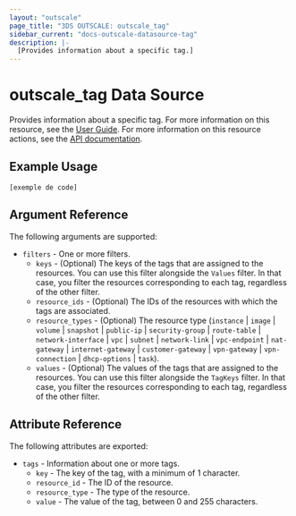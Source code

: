 ```yaml
---
layout: "outscale"
page_title: "3DS OUTSCALE: outscale_tag"
sidebar_current: "docs-outscale-datasource-tag"
description: |-
  [Provides information about a specific tag.]
---
```


# outscale_tag Data Source

Provides information about a specific tag.
For more information on this resource, see the [User Guide](https://wiki.outscale.net/display/EN/About+Tags).
For more information on this resource actions, see the [API documentation](https://docs-beta.outscale.com/#3ds-outscale-api-tag).

## Example Usage

```hcl
[exemple de code]
```

## Argument Reference

The following arguments are supported:

* `filters` - One or more filters.
  * `keys` - (Optional) The keys of the tags that are assigned to the resources. You can use this filter alongside the `Values` filter. In that case, you filter the resources corresponding to each tag, regardless of the other filter.
  * `resource_ids` - (Optional) The IDs of the resources with which the tags are associated.
  * `resource_types` - (Optional) The resource type (`instance` \| `image` \| `volume` \| `snapshot` \| `public-ip` \| `security-group` \| `route-table` \| `network-interface` \| `vpc` \| `subnet` \| `network-link` \| `vpc-endpoint` \| `nat-gateway` \| `internet-gateway` \| `customer-gateway` \| `vpn-gateway` \| `vpn-connection` \| `dhcp-options` \| `task`).
  * `values` - (Optional) The values of the tags that are assigned to the resources. You can use this filter alongside the `TagKeys` filter. In that case, you filter the resources corresponding to each tag, regardless of the other filter.

## Attribute Reference

The following attributes are exported:

* `tags` - Information about one or more tags.
  * `key` - The key of the tag, with a minimum of 1 character.
  * `resource_id` - The ID of the resource.
  * `resource_type` - The type of the resource.
  * `value` - The value of the tag, between 0 and 255 characters.
